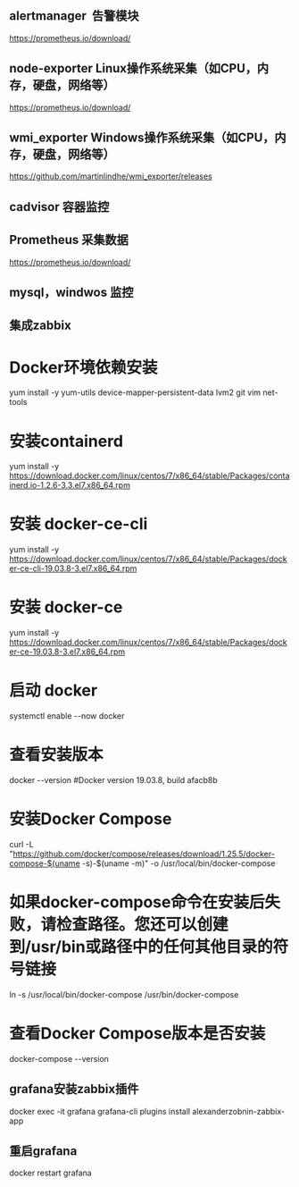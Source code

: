 ## alertmanager  告警模块
https://prometheus.io/download/

## node-exporter Linux操作系统采集（如CPU，内存，硬盘，网络等）
https://prometheus.io/download/

## wmi_exporter Windows操作系统采集（如CPU，内存，硬盘，网络等）
https://github.com/martinlindhe/wmi_exporter/releases

## cadvisor 容器监控

## Prometheus 采集数据
https://prometheus.io/download/

## mysql，windwos 监控

## 集成zabbix

# Docker环境依赖安装
yum install -y yum-utils device-mapper-persistent-data lvm2 git vim net-tools

# 安装containerd
yum  install -y https://download.docker.com/linux/centos/7/x86_64/stable/Packages/containerd.io-1.2.6-3.3.el7.x86_64.rpm

# 安装 docker-ce-cli
yum install -y https://download.docker.com/linux/centos/7/x86_64/stable/Packages/docker-ce-cli-19.03.8-3.el7.x86_64.rpm

# 安装 docker-ce
yum install -y https://download.docker.com/linux/centos/7/x86_64/stable/Packages/docker-ce-19.03.8-3.el7.x86_64.rpm

# 启动 docker
systemctl enable --now docker

# 查看安装版本
docker --version
#Docker version 19.03.8, build afacb8b

# 安装Docker Compose
curl -L "https://github.com/docker/compose/releases/download/1.25.5/docker-compose-$(uname -s)-$(uname -m)" -o /usr/local/bin/docker-compose

# 如果docker-compose命令在安装后失败，请检查路径。您还可以创建到/usr/bin或路径中的任何其他目录的符号链接
ln -s /usr/local/bin/docker-compose /usr/bin/docker-compose

# 查看Docker Compose版本是否安装
docker-compose --version

## grafana安装zabbix插件
docker exec -it grafana grafana-cli plugins install alexanderzobnin-zabbix-app

## 重启grafana
docker restart grafana
